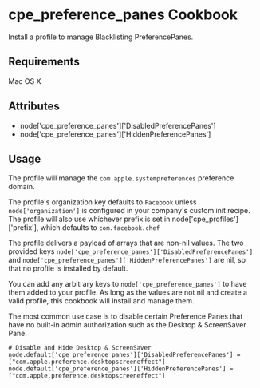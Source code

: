 cpe_preference_panes Cookbook
=========================
Install a profile to manage Blacklisting PreferencePanes.

Requirements
------------
Mac OS X

Attributes
----------
* node['cpe_preference_panes']['DisabledPreferencePanes']
* node['cpe_preference_panes']['HiddenPreferencePanes']

Usage
-----
The profile will manage the `com.apple.systempreferences` preference domain. 

The profile's organization key defaults to `Facebook` unless `node['organization']` is
configured in your company's custom init recipe. The profile will also use
whichever prefix is set in node['cpe_profiles']['prefix'], which defaults to `com.facebook.chef`

The profile delivers a payload of arrays that are non-nil values.  The two provided keys `node['cpe_preference_panes']['DisabledPreferencePanes']` and `node['cpe_preference_panes']['HiddenPreferencePanes']` are nil, so that no profile is installed by default.

You can add any arbitrary keys to `node['cpe_preference_panes']` to have them added to your profile.  As long as the values are not nil and create a valid profile, this cookbook will install and manage them.

The most common use case is to disable certain Preference Panes that have no built-in admin authorization such as the Desktop & ScreenSaver Pane.

    # Disable and Hide Desktop & ScreenSaver
    node.default['cpe_preference_panes']['DisabledPreferencePanes'] = ["com.apple.preference.desktopscreeneffect"]
	node.default['cpe_preference_panes']['HiddenPreferencePanes'] = ["com.apple.preference.desktopscreeneffect"]
